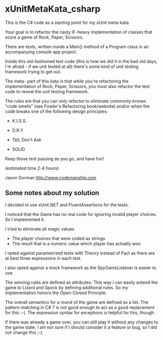 # xUnitMetaKata_csharp

This is the C# code as a starting point for my xUnit meta-kata.

Your goal is to refactor the nasty IF-heavy implementation of classes that score a game of Rock, Paper, Scissors.

There are tests, written inside a Main() method of a Program class in an accompanying console app project.

Inside this old-fashioned test code (this is how we did it in the bad old days, I'm afraid - if we unit tested at all) there's some kind of unit testing framework trying to get out.

The meta- part of this kata is that while you're refactoring the implementation of Rock, Paper, Scissors, you must also refactor the test code to reveal the unit testing framework.

The rules are that you can only refactor to eliminate commonly-known "code smells" (see Fowler's Refactoring book/website) and/or when the code breaks one of the following design principles:

- K.I.S.S.

- D.R.Y.

- Tell, Don't Ask

- SOLID

Keep those test passing as you go, and have fun!

(estimated time 2-4 hours)

Jason Gorman
http://www.codemanship.com

## Some notes about my solution

I decided to use xUnit.NET and FluentAssertions for the tests.

I noticed that the Game has no real code for ignoring invalid player
choices. So I implemented it.

I tried to eliminate all magic values
* The player choices that were coded as strings
* The result that is a numeric value which player has actually won

I opted against parametrized tests with Theory instead of Fact
as there are at best three expressions in each test.

I also opted against a mock framework as the SpyGameListener is 
easier to use.

The winning rules are defined as attributes. This way I can
easily extend the game to Lizard and Spock by defining additional
rules. So my implementation honors the Open-Closed Principle.

The overall semantics for a round of the game are defined as a list. The pattern matching
in C# 7 is not good enough to act as a good replacement for this :-(.
The expression syntax for exceptions is helpful for this, though.

If there was already a game over,
you can still play it without any changes to the game state.
I am not sure if I should consider it a feature or bug, so
I did not change this ;-).